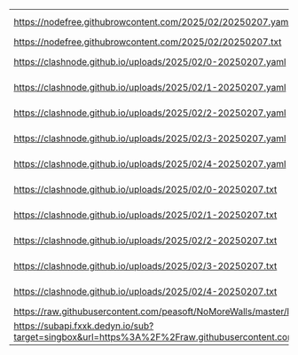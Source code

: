 |||
|-|-|
|https://nodefree.githubrowcontent.com/2025/02/20250207.yaml|[368K	node/nodefree.yaml](https://raw.gitmirror.com/zx419d2o0/TasIkE/main/node/nodefree.yaml)|
|https://nodefree.githubrowcontent.com/2025/02/20250207.txt|[12K	node/nodefree.txt](https://raw.gitmirror.com/zx419d2o0/TasIkE/main/node/nodefree.txt)|
|https://clashnode.github.io/uploads/2025/02/0-20250207.yaml|[12K	node/clashnode_0.yaml](https://raw.gitmirror.com/zx419d2o0/TasIkE/main/node/clashnode_0.yaml)|
|https://clashnode.github.io/uploads/2025/02/1-20250207.yaml|[12K	node/clashnode_1.yaml](https://raw.gitmirror.com/zx419d2o0/TasIkE/main/node/clashnode_1.yaml)|
|https://clashnode.github.io/uploads/2025/02/2-20250207.yaml|[12K	node/clashnode_2.yaml](https://raw.gitmirror.com/zx419d2o0/TasIkE/main/node/clashnode_2.yaml)|
|https://clashnode.github.io/uploads/2025/02/3-20250207.yaml|[12K	node/clashnode_3.yaml](https://raw.gitmirror.com/zx419d2o0/TasIkE/main/node/clashnode_3.yaml)|
|https://clashnode.github.io/uploads/2025/02/4-20250207.yaml|[12K	node/clashnode_4.yaml](https://raw.gitmirror.com/zx419d2o0/TasIkE/main/node/clashnode_4.yaml)|
|https://clashnode.github.io/uploads/2025/02/0-20250207.txt|[12K	node/clashnode_0.txt](https://raw.gitmirror.com/zx419d2o0/TasIkE/main/node/clashnode_0.txt)|
|https://clashnode.github.io/uploads/2025/02/1-20250207.txt|[12K	node/clashnode_1.txt](https://raw.gitmirror.com/zx419d2o0/TasIkE/main/node/clashnode_1.txt)|
|https://clashnode.github.io/uploads/2025/02/2-20250207.txt|[12K	node/clashnode_2.txt](https://raw.gitmirror.com/zx419d2o0/TasIkE/main/node/clashnode_2.txt)|
|https://clashnode.github.io/uploads/2025/02/3-20250207.txt|[12K	node/clashnode_3.txt](https://raw.gitmirror.com/zx419d2o0/TasIkE/main/node/clashnode_3.txt)|
|https://clashnode.github.io/uploads/2025/02/4-20250207.txt|[12K	node/clashnode_4.txt](https://raw.gitmirror.com/zx419d2o0/TasIkE/main/node/clashnode_4.txt)|
|https://raw.githubusercontent.com/peasoft/NoMoreWalls/master/list.txt|[20K	node/clash.yaml](https://raw.gitmirror.com/zx419d2o0/TasIkE/main/node/clash.yaml)|
|https://subapi.fxxk.dedyn.io/sub?target=singbox&url=https%3A%2F%2Fraw.githubusercontent.com%2Fpeasoft%2FNoMoreWalls%2Fmaster%2Fsnippets%2Fnodes.meta.yml&insert=false&config=https%3A%2F%2Fraw.githubusercontent.com%2FACL4SSR%2FACL4SSR%2Fmaster%2FClash%2Fconfig%2FACL4SSR_Online_Full_NoAuto.ini&tls13=true&emoji=true&list=false&xudp=true&udp=true&tfo=false&expand=true&scv=false&fdn=false&singbox.ipv6=1|[0	node/sb.txt](https://raw.gitmirror.com/zx419d2o0/TasIkE/main/node/sb.txt)|
